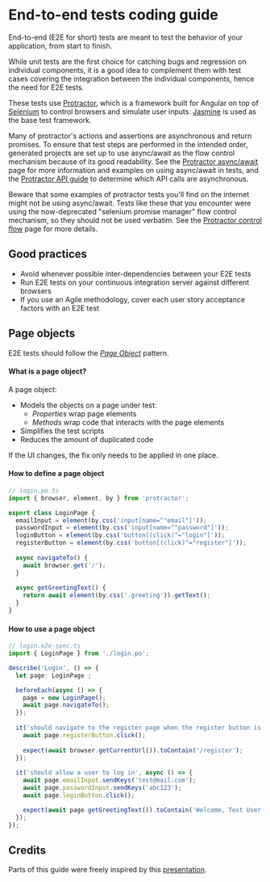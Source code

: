 # End-to-end tests coding guide

End-to-end (E2E for short) tests are meant to test the behavior of your application, from start to finish.

While unit tests are the first choice for catching bugs and regression on individual components, it is a good idea to
complement them with test cases covering the integration between the individual components, hence the need for E2E
tests.

These tests use [Protractor](https://github.com/angular/protractor), which is a framework built for Angular on top of
[Selenium](https://github.com/SeleniumHQ/selenium) to control browsers and simulate user inputs.
[Jasmine](http://jasmine.github.io) is used as the base test framework.

Many of protractor's actions and assertions are asynchronous and return promises.  To ensure that test steps are
performed in the intended order, generated projects are set up to use async/await as the flow control mechanism
because of its good readability.  See the [Protractor async/await](https://www.protractortest.org/#/async-await) page
for more information and examples on using async/await in tests, and the
[Protractor API guide](https://www.protractortest.org/#/api) to determine which API calls are asynchronous.

Beware that some examples of protractor tests you'll find on the internet might not be using async/await.  Tests like
these that you encounter were using the now-deprecated "selenium promise manager" flow control mechanism, so they
should not be used verbatim.  See the [Protractor control flow](https://www.protractortest.org/#/control-flow) page
for more details.

## Good practices

- Avoid whenever possible inter-dependencies between your E2E tests
- Run E2E tests on your continuous integration server against different browsers
- If you use an Agile methodology, cover each user story acceptance factors with an E2E test

## Page objects

E2E tests should follow the *[Page Object](https://github.com/SeleniumHQ/selenium/wiki/PageObjects)* pattern.

#### What is a page object?

A page object:

- Models the objects on a page under test:
  * *Properties* wrap page elements
  * *Methods* wrap code that interacts with the page elements
- Simplifies the test scripts
- Reduces the amount of duplicated code

If the UI changes, the fix only needs to be applied in one place.

#### How to define a page object

```typescript
// login.po.ts
import { browser, element, by } from 'protractor';

export class LoginPage {
  emailInput = element(by.css('input[name=^"email"]'));
  passwordInput = element(by.css('input[name=^"password"]'));
  loginButton = element(by.css('button[(click)^="login"]'));
  registerButton = element(by.css('button[(click)^="register"]'));
  
  async navigateTo() {
    await browser.get('/');
  }
  
  async getGreetingText() {
    return await element(by.css('.greeting')).getText();
  }
}
```

#### How to use a page object

```typescript
// login.e2e-spec.ts
import { LoginPage } from './login.po';

describe('Login', () => {
  let page: LoginPage ;

  beforeEach(async () => {
    page = new LoginPage();
    await page.navigateTo();
  });
  
  it('should navigate to the register page when the register button is clicked', async () => {
    await page.registerButton.click();
   
    expect(await browser.getCurrentUrl()).toContain('/register');
  });
  
  it('should allow a user to log in', async () => {
    await page.emailInput.sendKeys('test@mail.com');
    await page.passwordInput.sendKeys('abc123');
    await page.loginButton.click();

    expect(await page.getGreetingText()).toContain('Welcome, Test User');
  });
});
```

## Credits

Parts of this guide were freely inspired by this 
[presentation](https://docs.google.com/presentation/d/1B6manhG0zEXkC-H-tPo2vwU06JhL8w9-XCF9oehXzAQ).
